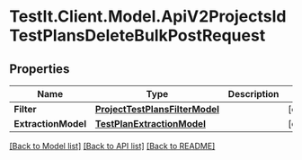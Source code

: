 # TestIt.Client.Model.ApiV2ProjectsIdTestPlansDeleteBulkPostRequest

## Properties

Name | Type | Description | Notes
------------ | ------------- | ------------- | -------------
**Filter** | [**ProjectTestPlansFilterModel**](ProjectTestPlansFilterModel.md) |  | [optional] 
**ExtractionModel** | [**TestPlanExtractionModel**](TestPlanExtractionModel.md) |  | [optional] 

[[Back to Model list]](../README.md#documentation-for-models) [[Back to API list]](../README.md#documentation-for-api-endpoints) [[Back to README]](../README.md)

